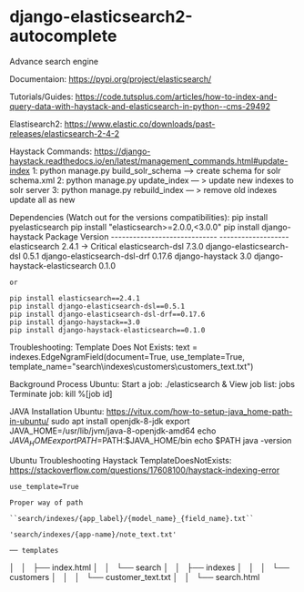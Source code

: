 # django-elasticsearch2-autocomplete
Advance search engine

Documentaion:
    https://pypi.org/project/elasticsearch/

Tutorials/Guides:
    https://code.tutsplus.com/articles/how-to-index-and-query-data-with-haystack-and-elasticsearch-in-python--cms-29492

Elastisearch2:
    https://www.elastic.co/downloads/past-releases/elasticsearch-2-4-2

Haystack Commands:
    https://django-haystack.readthedocs.io/en/latest/management_commands.html#update-index
    1: python manage.py build_solr_schema –> create schema for solr schema.xml
    2: python manage.py update_index — > update new indexes to solr server
    3: python manage.py rebuild_index — > remove old indexes update all as new

Dependencies (Watch out for the versions compatibilities):
    pip install pyelasticsearch
    pip install "elasticsearch>=2.0.0,<3.0.0"
    pip install django-haystack
    Package                       Version
    ----------------------------- -------------------
    elasticsearch                 2.4.1 -> Critical
    elasticsearch-dsl             7.3.0
    django-elasticsearch-dsl      0.5.1
    django-elasticsearch-dsl-drf  0.17.6
    django-haystack               3.0
    django-haystack-elasticsearch 0.1.0

    or

    pip install elasticsearch==2.4.1 
    pip install django-elasticsearch-dsl==0.5.1
    pip install django-elasticsearch-dsl-drf==0.17.6
    pip install django-haystack==3.0
    pip install django-haystack-elasticsearch==0.1.0

Troubleshooting:
    Template Does Not Exists:
        text = indexes.EdgeNgramField(document=True, use_template=True, template_name="search\indexes\customers\customers_text.txt")



Background Process Ubuntu:
    Start a job:
        ./elasticsearch &
    View job list:
        jobs    
    Terminate job:
        kill %[job id]

JAVA Installation Ubuntu:
    https://vitux.com/how-to-setup-java_home-path-in-ubuntu/
    sudo apt install openjdk-8-jdk
    export JAVA_HOME=/usr/lib/jvm/java-8-openjdk-amd64
    echo $JAVA_HOME
    export PATH=$PATH:$JAVA_HOME/bin
    echo $PATH
    java -version
 
Ubuntu Troubleshooting Haystack TemplateDoesNotExists:
    https://stackoverflow.com/questions/17608100/haystack-indexing-error

    use_template=True

    Proper way of path

    ``search/indexes/{app_label}/{model_name}_{field_name}.txt``

    'search/indexes/{app-name}/note_text.txt'

    ── templates
│   │   ├── index.html
│   │   └── search
│   │       ├── indexes
│   │       │   └── customers
│   │       │       └── customer_text.txt
│   │       └── search.html
